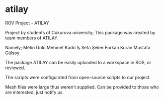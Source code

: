# atilay
 ROV Project - ATILAY

Project by students of Cukurova university;
This package was created by team members of ATILAY.

Namely;
Metin Ünlü
Mehmet Kadri İş
Sefa Şeker
Furkan Kuran
Mustafa Gülsoy

The package ATILAY can be easily uploaded to a workspace in ROS, or reviewed.

The scripts were configurated from open-source scripts to our project. 

Mesh files were large thus weren't supplied. Can be provided to those who are interested, just notify us.
